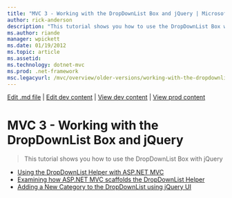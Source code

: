 ```yaml
---
title: "MVC 3 - Working with the DropDownList Box and jQuery | Microsoft Docs"
author: rick-anderson
description: "This tutorial shows you how to use the DropDownList Box with jQuery"
ms.author: riande
manager: wpickett
ms.date: 01/19/2012
ms.topic: article
ms.assetid: 
ms.technology: dotnet-mvc
ms.prod: .net-framework
msc.legacyurl: /mvc/overview/older-versions/working-with-the-dropdownlist-box-and-jquery
---
```

[Edit .md file](C:\Projects\msc\dev\Msc.Www\Web.ASP\App_Data\github\mvc\overview\older-versions\index.md) | [Edit dev content](http://www.aspdev.net/umbraco#/content/content/edit/36831) | [View dev content](http://docs.aspdev.net/tutorials/mvc/overview/older-versions/working-with-the-dropdownlist-box-and-jquery/index.html) | [View prod content](http://www.asp.net/mvc/overview/older-versions/working-with-the-dropdownlist-box-and-jquery)

MVC 3 - Working with the DropDownList Box and jQuery
====================
> This tutorial shows you how to use the DropDownList Box with jQuery


- [Using the DropDownList Helper with ASP.NET MVC](using-the-dropdownlist-helper-with-aspnet-mvc.md)
- [Examining how ASP.NET MVC scaffolds the DropDownList Helper](examining-how-aspnet-mvc-scaffolds-the-dropdownlist-helper.md)
- [Adding a New Category to the DropDownList using jQuery UI](adding-a-new-category-to-the-dropdownlist-using-jquery-ui.md)